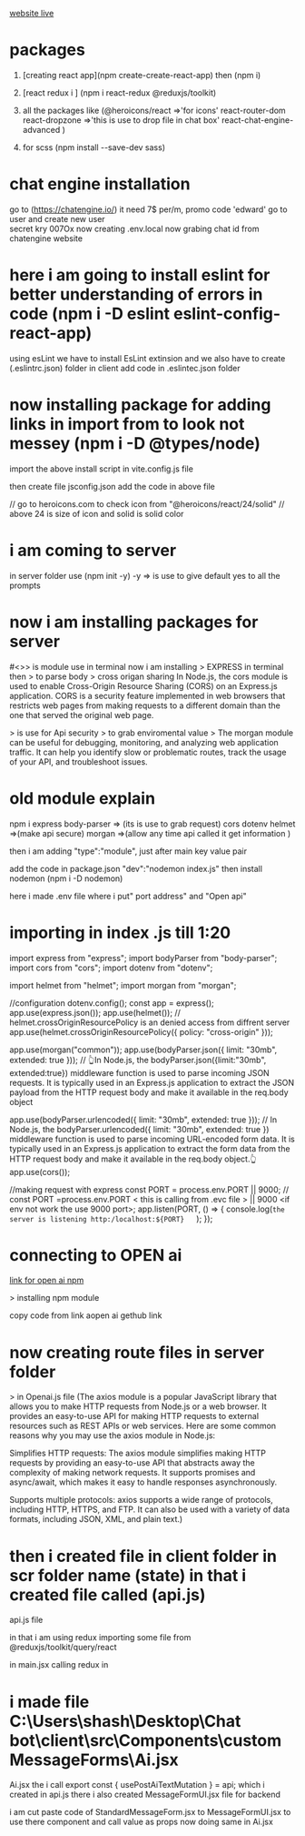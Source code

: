[website live](https://aptoslauncher-assistant.aptoslauncher.tech/)



# packages

1. [creating react app](npm create-create-react-app) then (npm i)

2. [react redux i ] (npm i react-redux @reduxjs/toolkit)

3. all the packages like (@heroicons/react =>'for icons' react-router-dom react-dropzone =>'this is use to drop file in chat box' react-chat-engine-advanced )
4. for scss (npm install --save-dev sass)

# chat engine installation

go to (https://chatengine.io/) it need 7$ per/m, promo code 'edward'
go to user and create new user  
secret kry 007Ox
now creating .env.local
now grabing chat id from chatengine website

# here i am going to install eslint for better understanding of errors in code (npm i -D eslint eslint-config-react-app)

using esLint we have to install EsLint extinsion and we also have to create (.eslintrc.json) folder in client
add code in .eslintec.json folder

 <!-- {
  "extends": "react-app"
} -->

# now installing package for adding links in import from to look not messey (npm i -D @types/node)

import the above install script in vite.config.js file

<!-- import path from "path";

// https://vitejs.dev/config/
export default defineConfig({
  plugins: [react()],
  resolve: {
    alias: [{ find: "@", replacement: path.resolve(__dirname, "src") }],
  },
}); -->

then create file jsconfig.json
add the code in above file

<!-- {
  "compilerOptions": {
    "paths": {
      "@/*": ["./src/*"]
    }
  }
} -->

// go to heroicons.com to check icon from "@heroicons/react/24/solid"
// above 24 is size of icon and solid is solid color

# i am coming to server

in server folder use (npm init -y) -y => is use to give default yes to all the prompts

# now i am installing packages for server

#<>> is module use in terminal
now i am installing <express>> EXPRESS in terminal then <body-parser>> to parse body <cors>> cross origan sharing In Node.js, the cors module is used to enable Cross-Origin Resource Sharing (CORS) on an Express.js application. CORS is a security feature implemented in web browsers that restricts web pages from making requests to a different domain than the one that served the original web page.

<helmet>> is use for Api security
<dotenv>> to grab enviromental value
<morgan>> The morgan module can be useful for debugging, monitoring, and analyzing web application traffic. It can help you identify slow or problematic routes, track the usage of your API, and troubleshoot issues.

# old module explain

npm i express body-parser => (its is use to grab request) cors dotenv helmet =>(make api secure) morgan =>(allow any time api called it get information )

then i am adding "type":"module", just after main key value pair

add the code in package.json "dev":"nodemon index.js" then install nodemon (npm i -D nodemon)

here i made .env file where i put" port address" and "Open api"

# importing in index .js till 1:20

import express from "express";
import bodyParser from "body-parser";
import cors from "cors";
import dotenv from "dotenv";

import helmet from "helmet";
import morgan from "morgan";

//configuration
dotenv.config();
const app = express();
app.use(express.json());
app.use(helmet());
// helmet.crossOriginResourcePolicy is an denied access from diffrent server
app.use(helmet.crossOriginResourcePolicy({ policy: "cross-origin" }));

app.use(morgan("common"));
app.use(bodyParser.json({ limit: "30mb", extended: true }));
// 👆In Node.js, the bodyParser.json({limit:"30mb", extended:true}) middleware function is used to parse incoming JSON requests. It is typically used in an Express.js application to extract the JSON payload from the HTTP request body and make it available in the req.body object

app.use(bodyParser.urlencoded({ limit: "30mb", extended: true }));
// In Node.js, the bodyParser.urlencoded({ limit: "30mb", extended: true }) middleware function is used to parse incoming URL-encoded form data. It is typically used in an Express.js application to extract the form data from the HTTP request body and make it available in the req.body object.👆
app.use(cors());

//making request with express
const PORT = process.env.PORT || 9000; // const PORT =process.env.PORT < this is calling from .evc file > || 9000 <if env not work the use 9000 port>;
app.listen(PORT, () => {
console.log(`the server is listening http:/localhost:${PORT}   `);
});

# connecting to OPEN ai

[link for open ai npm](https://github.com/openai/openai-node)

<npm install openai>> installing npm module

copy code from link aopen ai gethub link

<!-- const { Configuration, OpenAIApi } = require("openai");

const configuration = new Configuration({
  apiKey: process.env.OPENAI_API_KEY,
});
const openai = new OpenAIApi(configuration); -->

# now creating route files in server folder

<axios >> in Openai.js file (The axios module is a popular JavaScript library that allows you to make HTTP requests from Node.js or a web browser. It provides an easy-to-use API for making HTTP requests to external resources such as REST APIs or web services. Here are some common reasons why you may use the axios module in Node.js:

Simplifies HTTP requests: The axios module simplifies making HTTP requests by providing an easy-to-use API that abstracts away the complexity of making network requests. It supports promises and async/await, which makes it easy to handle responses asynchronously.

Supports multiple protocols: axios supports a wide range of protocols, including HTTP, HTTPS, and FTP. It can also be used with a variety of data formats, including JSON, XML, and plain text.)

# then i created file in client folder in scr folder name (state) in that i created file called (api.js)

api.js file

in that i am using redux
importing some file from @reduxjs/toolkit/query/react

in main.jsx calling redux in </App>

<!-- //redux
import { Provider } from "react-redux";
import { configureStore } from "@reduxjs/toolkit";
import { setupListeners } from "@reduxjs/toolkit/query";
import { api } from "@/state/aip.js";

export const store = configureStore({
  reducer: { [api.reducerPath]: api.reducer },
  middleware: (getDefault) => getDefault().concat(api.middleware),
});

setupListeners(store.dispatch);


ReactDOM.createRoot(document.getElementById("root")).render(
    <Provider store={store}>
<App /></Provider>); -->

# i made file C:\Users\shash\Desktop\Chat bot\client\src\Components\customMessageForms\Ai.jsx

Ai.jsx the i call export const { usePostAiTextMutation } = api; which i created in api.js
there i also created MessageFormUI.jsx file for backend

i am cut paste code of StandardMessageForm.jsx to MessageFormUI.jsx to use there component and call value as props now doing same in Ai.jsx
